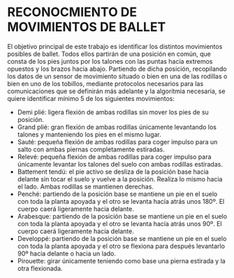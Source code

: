 # RECONOCMIENTO DE MOVIMIENTOS DE BALLET
El objetivo principal de este trabajo es identificar los distintos movimientos posibles de ballet.
Todos ellos partirán de una posición en común, que consta de los pies juntos por los talones con las puntas hacía extremos opuestos y los brazos hacia abajo.
Partiendo de dicha posición, recopilando los datos de un sensor de movimiento situado o bien en una de las rodillas o bien en uno de los tobillos, mediante protocolos
necesarios para las comunicaciones que se definirán más adelante y la algoritmia necesaria, se quiere identificar mínimo 5 de los siguientes movimientos:
- Demi plié: ligera flexión de ambas rodillas sin mover los pies de su posición.
- Grand plié: gran flexión de ambas rodillas únicamente levantando los talones y manteniendo los pies en el mismo lugar.
- Sauté: pequeña flexión de ambas rodillas para coger impulso para un salto con ambas piernas completamente estiradas.
- Relevé: pequeña flexión de ambas rodillas para coger impulso para únicamente levantar los talones del suelo con ambas rodillas estiradas.
- Battement tendú: el pie activo se desliza de la posición base hacia delante sin tocar el suelo y vuelve a la posición. Realiza lo mismo hacia el lado. Ambas rodillas se mantienen derechas.
- Penché: partiendo de la posición base se mantiene un pie en el suelo con toda la planta apoyada y el otro se levanta hacía atrás unos 180º. El cuerpo caerá ligeramente hacia delante.
- Arabesque: partiendo de la posición base se mantiene un pie en el suelo con toda la planta apoyada y el otro se levanta hacía atrás unos 90º. El cuerpo caerá ligeramente hacia delante.
- Developpé: partiendo de la posición base se mantiene un pie en el suelo con toda la planta apoyada y el otro se flexiona para después levantarlo 90º hacia delante o hacia un lado.
- Pirouette: girar únicamente teniendo como base una pierna estirada y la otra flexionada.